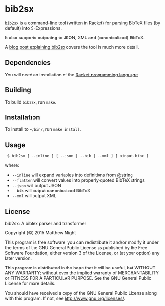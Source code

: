 # bib2sx

`bib2sx` is a command-line tool (written in Racket) for parsing 
BibTeX files (by default) into S-Expressions.

It also supports outputing to JSON, XML and (canonicalized) BibTeX.
 
A [blog post explaining bib2sx](matt.might.net/articles/parsing-bibtex/)
covers the tool in much more detail.


## Dependencies

You will need an installation of the [Racket programming language](http://racket-lang.org/download/). 


## Building

To build `bib2sx`, run `make`. 


## Installation

To install to `~/bin/`, run `make install`.



## Usage

```
 $ bib2sx [ --inline ] [ --json | --bib | --xml ] [ <input.bib> ]
```

where:

 + `--inline` will expand variables into definitions from @string
 + `--flatten` will convert values into properly-quoted BibTeX strings
 + `--json` will output JSON
 + `--bib` will output canonicalized BibTeX
 + `--xml` will output XML


## License

bib2sx: A bibtex parser and transformer

Copyright (&copy;) 2015 Matthew Might

This program is free software: you can redistribute it and/or modify
it under the terms of the GNU General Public License as published by
the Free Software Foundation, either version 3 of the License, or
(at your option) any later version.

This program is distributed in the hope that it will be useful,
but WITHOUT ANY WARRANTY; without even the implied warranty of
MERCHANTABILITY or FITNESS FOR A PARTICULAR PURPOSE.  See the
GNU General Public License for more details.

You should have received a copy of the GNU General Public License
along with this program.  If not, see <http://www.gnu.org/licenses/>.
